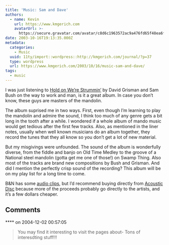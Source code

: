 ```yaml
---
title: 'Music: Sam and Dave'
authors:
  - name: Kevin
    url: https://www.kmgerich.com
    avatarUrl: >-
      https://secure.gravatar.com/avatar/c8d6c1963572ac9a476fd65f48ea6f3a1741d7ed3b6520563cf90cb984419f86?s=96&d=mm&r=g
date: 2003-10-16T19:13:35.000Z
metadata:
  categories:
    - Music
  uuid: 11ty/import::wordpress::http://kmgerich.com/journal/?p=37
  type: wordpress
  url: https://www.kmgerich.com/2003/10/16/music-sam-and-dave/
tags:
  - music
---
```

I was just listening to [Hold on We’re Strummin’](http://acousticdisc.com/acd_html/acd54.html) by David Grisman and Sam Bush on the way to work and man, is it a great album. In case you don’t know, these guys are masters of the mandolin.

The album suprised me in two ways. First, even though I’m learning to play the mandolin and admire the sound, I think too much of any genre gets a bit long in the tooth after a while. I wondered if a whole album of mando music would get tedious after the first few tracks. Also, as mentioned in the liner notes, usually when well known musicians do an album together, they record the tunes that they all know so you don’t get a lot of new material.

But my misgivings were unfounded. The sound of the album is wonderfully diverse, from the fiddle and banjo on Old Time Medley to the groove of a National steel mandolin (gotta get me one of those!) on Swamp Thing. Also most of the tracks are brand new compositions by Bush and Grisman. And did I mention the perfectly crisp sound of the recording? This album will be on my play list for a long time to come.

B&N has some [audio clips](http://music.barnesandnoble.com/search/product.asp?userid=2V4NF7ZHFT&ean=715949105425), but I’d recommend buying directly from [Acoustic Disc](http://acousticdisc.com/acd_html/acd54.html) because more of the proceeds probably go directly to the artists, and it’s a few dollars cheaper.

## Comments

**** on 2004-12-02 00:57:05
> You may find it interesting to visit the pages about- Tons of interesdting stuff!!!
> 
